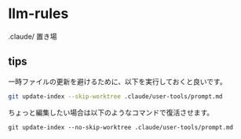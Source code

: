 # llm-rules

.claude/ 置き場

## tips

一時ファイルの更新を避けるために、以下を実行しておくと良いです。

```bash
git update-index --skip-worktree .claude/user-tools/prompt.md
```

ちょっと編集したい場合は以下のようなコマンドで復活させます。

```
git update-index --no-skip-worktree .claude/user-tools/prompt.md
```
